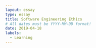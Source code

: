 ```yaml
---
layout: essay
type: essay
title: Software Engineering Ethics
# All dates must be YYYY-MM-DD format!
date: 2019-04-18
labels:
  - Learning
---
```


